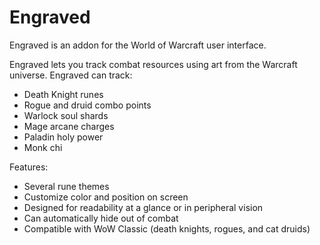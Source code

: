 # Engraved

Engraved is an addon for the World of Warcraft user interface. 

Engraved lets you track combat resources using art from the Warcraft universe. Engraved can track: 

* Death Knight runes
* Rogue and druid combo points
* Warlock soul shards
* Mage arcane charges
* Paladin holy power
* Monk chi

Features: 
* Several rune themes
* Customize color and position on screen
* Designed for readability at a glance or in peripheral vision
* Can automatically hide out of combat
* Compatible with WoW Classic (death knights, rogues, and cat druids)

